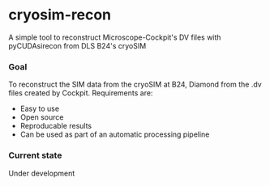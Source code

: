 # cryosim-recon

A simple tool to reconstruct Microscope-Cockpit's DV files with pyCUDAsirecon from DLS B24's cryoSIM

### Goal

To reconstruct the SIM data from the cryoSIM at B24, Diamond from the .dv files created by Cockpit. Requirements are:

- Easy to use
- Open source
- Reproducable results
- Can be used as part of an automatic processing pipeline

### Current state

Under development

